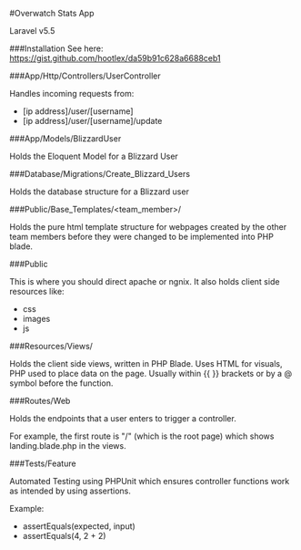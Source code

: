 #Overwatch Stats App

Laravel v5.5

###Installation
See here: https://gist.github.com/hootlex/da59b91c628a6688ceb1

###App/Http/Controllers/UserController

Handles incoming requests from:
- [ip address]/user/[username]
- [ip address]/user/[username]/update

###App/Models/BlizzardUser

Holds the Eloquent Model for a Blizzard User

###Database/Migrations/Create_Blizzard_Users

Holds the database structure for a Blizzard user

###Public/Base_Templates/<team_member>/

Holds the pure html template structure for webpages created by the other team members before they were changed to be implemented into PHP blade.

###Public

This is where you should direct apache or ngnix. It also holds client side resources like:
- css
- images
- js

###Resources/Views/

Holds the client side views, written in PHP Blade. Uses HTML for visuals, PHP used to place data on the page. Usually within {{ }} brackets or by a @ symbol before the function.

###Routes/Web

Holds the endpoints that a user enters to trigger a controller.

For example, the first route is "/" (which is the root page) which shows landing.blade.php in the views.

###Tests/Feature 

Automated Testing using PHPUnit which ensures controller functions work as intended by using assertions.

Example: 
- assertEquals(expected, input)
- assertEquals(4, 2 + 2)